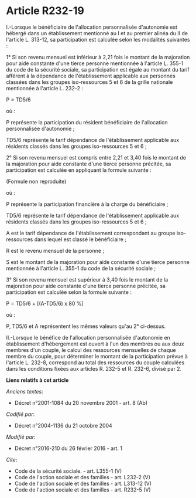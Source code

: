 # Article R232-19

I.-Lorsque le bénéficiaire de l'allocation personnalisée d'autonomie est hébergé dans un établissement mentionné au I et au
premier alinéa du II de l'article L. 313-12, sa participation est calculée selon les modalités suivantes : 

1° Si son revenu mensuel est inférieur à 2,21 fois le montant de la majoration pour aide constante d'une tierce personne
mentionnée à l'article L. 355-1 du code de la sécurité sociale, sa participation est égale au montant du tarif afférent à la
dépendance de l'établissement applicable aux personnes classées dans les groupes iso-ressources 5 et 6 de la grille nationale
mentionnée à l'article L. 232-2 : 

P = TD5/6 

où : 

P représente la participation du résident bénéficiaire de l'allocation personnalisée d'autonomie ; 

TD5/6 représente le tarif dépendance de l'établissement applicable aux résidents classés dans les groupes iso-ressources 5 et
6 ; 

2° Si son revenu mensuel est compris entre 2,21 et 3,40 fois le montant de la majoration pour aide constante d'une tierce
personne précitée, sa participation est calculée en appliquant la formule suivante : 

(Formule non reproduite) 

où : 

P représente la participation financière à la charge du bénéficiaire ; 

TD5/6 représente le tarif dépendance de l'établissement applicable aux résidents classés dans les groupes iso-ressources 5 et
6 ; 

A est le tarif dépendance de l'établissement correspondant au groupe iso-ressources dans lequel est classé le bénéficiaire ; 

R est le revenu mensuel de la personne ; 

S est le montant de la majoration pour aide constante d'une tierce personne mentionnée à l'article L. 355-1 du code de la
sécurité sociale ; 

3° Si son revenu mensuel est supérieur à 3,40 fois le montant de la majoration pour aide constante d'une tierce personne
précitée, sa participation est calculée selon la formule suivante : 

P = TD5/6 + [(A-TD5/6) x 80 %] 

où : 

P, TD5/6 et A représentent les mêmes valeurs qu'au 2° ci-dessus. 

II.-Lorsque le bénéfice de l'allocation personnalisée d'autonomie en établissement d'hébergement est ouvert à l'un des
membres ou aux deux membres d'un couple, le calcul des ressources mensuelles de chaque membre du couple, pour déterminer le
montant de la participation prévue à l'article L. 232-8, correspond au total des ressources du couple calculées dans les
conditions fixées aux articles R. 232-5 et R. 232-6, divisé par 2.

**Liens relatifs à cet article**

_Anciens textes_:

  - Décret n°2001-1084 du 20 novembre 2001 - art. 8 (Ab)

_Codifié par_:

  - Décret n°2004-1136 du 21 octobre 2004

_Modifié par_:

  - Décret n°2016-210 du 26 février 2016 - art. 1

_Cite_:

  - Code de la sécurité sociale. - art. L355-1 (V)
  - Code de l'action sociale et des familles - art. L232-2 (V)
  - Code de l'action sociale et des familles - art. L313-12 (V)
  - Code de l'action sociale et des familles - art. R232-5 (V)
